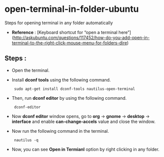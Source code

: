 # open-terminal-in-folder-ubuntu
Steps for opening terminal in any folder automatically
* **Reference** : [Keyboard shortcut for “open a terminal here”]         (http://askubuntu.com/questions/117452/how-do-you-add-open-in-terminal-to-the-right-click-mouse-menu-for-folders-dire)

## Steps :

* Open the terminal.
* Install **dconf tools** using the following command.

  ```  sudo apt-get install dconf-tools nautilus-open-terminal  ```
  
* Then, run **dconf editor** by using the following command.

  ```  dconf-editor  ```
* Now **dconf editor** window opens, go to **org** -> **gnome** -> **desktop** -> **interface** and enable **can-change-accels** value and close the window.
* Now run the following command in the terminal.

  ```  nautilus -q  ```
* Now, you can see **Open in Termianl** option by right clicking in any folder.
